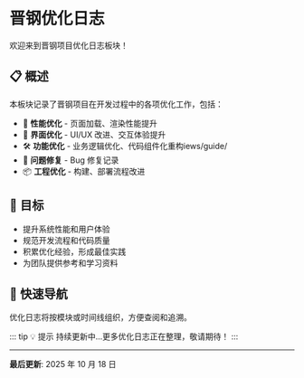 # 晋钢优化日志

欢迎来到晋钢项目优化日志板块！

<AuthorTag author="CHENY" />

## 📋 概述

本板块记录了晋钢项目在开发过程中的各项优化工作，包括：

- 🚀 **性能优化** - 页面加载、渲染性能提升
- 🎨 **界面优化** - UI/UX 改进、交互体验提升
- 🛠️ **功能优化** - 业务逻辑优化、代码组件化重构iews/guide/
- 🐛 **问题修复** - Bug 修复记录
- 📦 **工程优化** - 构建、部署流程改进

## 🎯 目标

- 提升系统性能和用户体验
- 规范开发流程和代码质量
- 积累优化经验，形成最佳实践
- 为团队提供参考和学习资料


## 🔗 快速导航

优化日志将按模块或时间线组织，方便查阅和追溯。

::: tip 💡 提示
持续更新中...更多优化日志正在整理，敬请期待！
:::

---

**最后更新**: 2025 年 10 月 18 日
